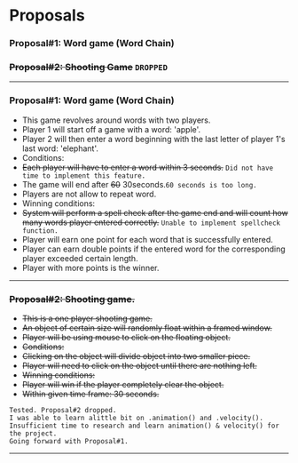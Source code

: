 # Proposals

### Proposal#1: Word game (Word Chain)

### ~~Proposal#2: Shooting Game~~ ```DROPPED```

---

### Proposal#1: Word game (Word Chain)

* This game revolves around words with two players.
 * Player 1 will start off a game with a word: 'apple'.
 * Player 2 will then enter a word beginning with the last letter of player 1's last word: 'elephant'.
* Conditions:
 * ~~Each player will have to enter a word within 3 seconds.~~ ```Did not have time to implement this feature.```
 * The game will end after ~~60~~ 30seconds.```60 seconds is too long.```
 * Players are not allow to repeat word.
* Winning conditions:
 * ~~System will perform a spell check after the game end and will count how many words player entered correctly.~~ ```Unable to implement spellcheck function.```
 * Player will earn one point for each word that is successfully entered.
 * Player can earn double points if the entered word for the corresponding player exceeded certain length.
 * Player with more points is the winner.

---
### ~~Proposal#2: Shooting game.~~

* ~~This is a one player shooting game.~~
 * ~~An object of certain size will randomly float within a framed window.~~
 * ~~Player will be using mouse to click on the floating object.~~
* ~~Conditions:~~
 * ~~Clicking on the object will divide object into two smaller piece.~~
 * ~~Player will need to click on the object until there are nothing left.~~
* ~~Winning conditions:~~
 * ~~Player will win if the player completely clear the object.~~
 * ~~Within given time frame: 30 seconds.~~

```
Tested. Proposal#2 dropped.
I was able to learn alittle bit on .animation() and .velocity().
Insufficient time to research and learn animation() & velocity() for the project.
Going forward with Proposal#1.
```

---
